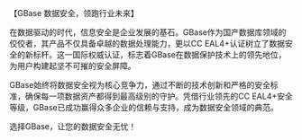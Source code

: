 【GBase 数据安全，领跑行业未来】

在数据驱动的时代，信息安全是企业发展的基石。GBase作为国产数据库领域的佼佼者，其产品不仅具备卓越的数据处理能力，更以CC EAL4+认证树立了数据安全的新标杆。这一国际权威认证，标志着GBase在数据保护技术上的领先地位，为用户构建起坚不可摧的安全屏障。

GBase始终将数据安全视为核心竞争力，通过不断的技术创新和严格的安全标准，确保每一项数据资产都得到最高级别的守护。凭借行业领先的CC EAL4+安全等级，GBase已成功赢得众多企业的信赖与支持，成为数据安全领域的典范。

选择GBase，让您的数据安全无忧！